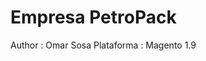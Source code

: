 Empresa PetroPack
=======================================================================
Author     : Omar Sosa
Plataforma : Magento 1.9 
